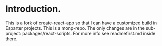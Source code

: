 # Introduction.
This is a fork of create-react-app so that I can have a customized build in Esparter projects.
This is a monp-repo. The only changes are in the sub-project: packages/react-scripts.
For more info see readmefirst.md inside there.

